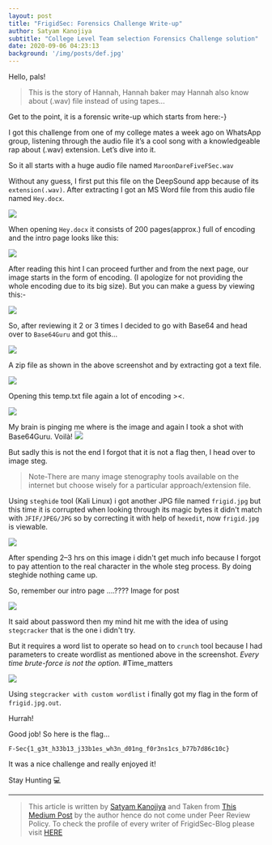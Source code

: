 ```yaml
---
layout: post
title: "FrigidSec: Forensics Challenge Write-up"
author: Satyam Kanojiya
subtitle: "College Level Team selection Forensics Challenge solution"
date: 2020-09-06 04:23:13 
background: '/img/posts/def.jpg'
---
```


Hello, pals!

> This is the story of Hannah, Hannah baker may Hannah also know about (.wav) file instead of using tapes...

Get to the point, it is a forensic write-up which starts from here:-}

I got this challenge from one of my college mates a week ago on WhatsApp group, listening through the audio file it’s a cool song with a knowledgeable rap about (.wav) extension. Let’s dive into it.

So it all starts with a huge audio file named `MaroonDareFiveFSec.wav`

Without any guess, I first put this file on the DeepSound app because of its `extension(.wav)`. After extracting I got an MS Word file from this audio file named `Hey.docx`.

![](https://miro.medium.com/max/700/1*6d3mT4FzDkQUmppdfwH7yg.png)

When opening `Hey.docx` it consists of 200 pages(approx.) full of encoding and the intro page looks like this:

![](https://miro.medium.com/max/700/1*eVye7W-3a68qgq60TED0eg.png)

After reading this hint I can proceed further and from the next page, our image starts in the form of encoding. (I apologize for not providing the whole encoding due to its big size). But you can make a guess by viewing this:-

![](https://miro.medium.com/max/700/1*R6_pj86-2IbjZGF0o0RhRQ.png)

So, after reviewing it 2 or 3 times I decided to go with Base64 and head over to `Base64Guru` and got this...

![](https://miro.medium.com/max/700/1*gv8MbglLg4rDtZdDsT_B2A.png)

A zip file as shown in the above screenshot and by extracting got a text file.

![](https://miro.medium.com/max/700/1*aSLKu9ra_hoResUasTx2Ng.png)

Opening this temp.txt file again a lot of encoding ><.

![](https://miro.medium.com/max/700/1*vgC-vlCRfiBuJUcFIFGjIQ.png)


My brain is pinging me where is the image and again I took a shot with Base64Guru. Voilà!
![](https://miro.medium.com/max/700/1*y0a1-VqR5GrTMzg8_12-kg.jpeg)

But sadly this is not the end I forgot that it is not a flag then, I head over to image steg.

> Note-There are many image stenography tools available on the internet but choose wisely for a particular approach/extension file.

Using `steghide` tool (Kali Linux) i got another JPG file named `frigid.jpg` but this time it is corrupted when looking through its magic bytes it didn't match with `JFIF/JPEG/JPG` so by correcting it with help of `hexedit`, now `frigid.jpg` is viewable.

![](https://miro.medium.com/max/700/1*dZavZewk5fSgfIQr7MHigg.png)

After spending 2–3 hrs on this image i didn't get much info because I forgot to pay attention to the real character in the whole steg process. By doing steghide nothing came up.

So, remember our intro page ….????
Image for post

![](https://miro.medium.com/max/700/1*eVye7W-3a68qgq60TED0eg.png)

It said about password then my mind hit me with the idea of using `stegcracker` that is the one i didn't try.

But it requires a word list to operate so head on to `crunch` tool because I had parameters to create wordlist as mentioned above in the screenshot. _Every time brute-force is not the option._ #Time_matters

![](https://miro.medium.com/max/700/1*KK3dDhxwu_-PLpc8OsWnSQ.png)

Using `stegcracker with custom wordlist` i finally got my flag in the form of `frigid.jpg.out`.

Hurrah!

Good job! So here is the flag…

```
F-Sec{1_g3t_h33b13_j33b1es_wh3n_d01ng_f0r3ns1cs_b77b7d86c10c}
```
It was a nice challenge and really enjoyed it!

Stay Hunting 💻

---

> This article is written by [Satyam Kanojiya]() and Taken from [This Medium Post](https://medium.com/@satyam29k/frigidsec-forensics-challenge-aa780adc2fd0) by the author hence do not come under Peer Review Policy. To check the profile of every writer of FrigidSec-Blog please visit [HERE]()
